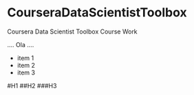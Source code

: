 CourseraDataScientistToolbox
============================

Coursera Data Scientist Toolbox Course Work

....
Ola
....

* item 1
* item 2
* item 3 

#H1
##H2
###H3

